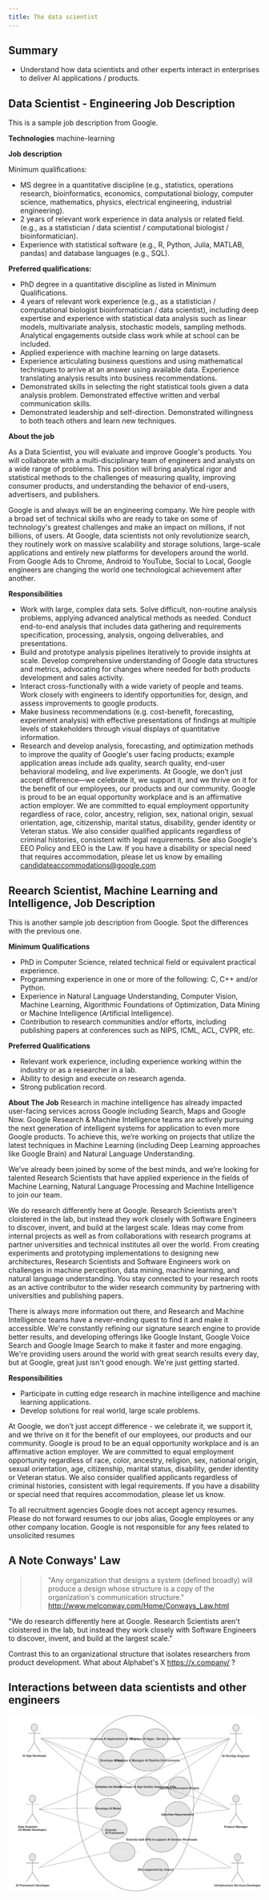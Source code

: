 ```yaml
---
title: The data scientist
---
```

## Summary
  
* Understand how data scientists and other experts interact in enterprises to deliver AI applications / products. 

## Data Scientist - Engineering Job Description
This is a sample job description from Google. 

**Technologies**
machine-learning

**Job description**

Minimum qualifications:

* MS degree in a quantitative discipline (e.g., statistics, operations research, bioinformatics, economics, computational biology, computer science, mathematics, physics, electrical engineering, industrial engineering).
* 2 years of relevant work experience in data analysis or related field. (e.g., as a statistician / data scientist / computational biologist / bioinformatician).
* Experience with statistical software (e.g., R, Python, Julia, MATLAB, pandas) and database languages (e.g., SQL).

**Preferred qualifications:**

* PhD degree in a quantitative discipline as listed in Minimum Qualifications.
* 4 years of relevant work experience (e.g., as a statistician / computational biologist bioinformatician / data scientist), including deep expertise and experience with statistical data analysis such as linear models, multivariate analysis, stochastic models, sampling methods. Analytical engagements outside class work while at school can be included.
* Applied experience with machine learning on large datasets.
* Experience articulating business questions and using mathematical techniques to arrive at an answer using available data. Experience translating analysis results into business recommendations.
* Demonstrated skills in selecting the right statistical tools given a data analysis problem. Demonstrated effective written and verbal communication skills.
* Demonstrated leadership and self-direction. Demonstrated willingness to both teach others and learn new techniques.

**About the job**

As a Data Scientist, you will evaluate and improve Google's products. You will collaborate with a multi-disciplinary team of engineers and analysts on a wide range of problems. This position will bring analytical rigor and statistical methods to the challenges of measuring quality, improving consumer products, and understanding the behavior of end-users, advertisers, and publishers.

Google is and always will be an engineering company. We hire people with a broad set of technical skills who are ready to take on some of technology's greatest challenges and make an impact on millions, if not billions, of users. At Google, data scientists not only revolutionize search, they routinely work on massive scalability and storage solutions, large-scale applications and entirely new platforms for developers around the world. From Google Ads to Chrome, Android to YouTube, Social to Local, Google engineers are changing the world one technological achievement after another.

**Responsibilities**

* Work with large, complex data sets. Solve difficult, non-routine analysis problems, applying advanced analytical methods as needed. Conduct end-to-end analysis that includes data gathering and requirements specification, processing, analysis, ongoing deliverables, and presentations.
* Build and prototype analysis pipelines iteratively to provide insights at scale. Develop comprehensive understanding of Google data structures and metrics, advocating for changes where needed for both products development and sales activity.
* Interact cross-functionally with a wide variety of people and teams. Work closely with engineers to identify opportunities for, design, and assess improvements to google products.
* Make business recommendations (e.g. cost-benefit, forecasting, experiment analysis) with effective presentations of findings at multiple levels of stakeholders through visual displays of quantitative information.
* Research and develop analysis, forecasting, and optimization methods to improve the quality of Google's user facing products; example application areas include ads quality, search quality, end-user behavioral modeling, and live experiments.
At Google, we don’t just accept difference—we celebrate it, we support it, and we thrive on it for the benefit of our employees, our products and our community. Google is proud to be an equal opportunity workplace and is an affirmative action employer. We are committed to equal employment opportunity regardless of race, color, ancestry, religion, sex, national origin, sexual orientation, age, citizenship, marital status, disability, gender identity or Veteran status. We also consider qualified applicants regardless of criminal histories, consistent with legal requirements. See also Google's EEO Policy and EEO is the Law. If you have a disability or special need that requires accommodation, please let us know by emailing candidateaccommodations@google.com

## Reearch Scientist, Machine Learning and Intelligence,  Job Description

This is another sample job description from Google. Spot the differences with the previous one. 

**Minimum Qualifications**

* PhD in Computer Science, related technical field or equivalent practical experience.
* Programming experience in one or more of the following: C, C++ and/or Python.
* Experience in Natural Language Understanding, Computer Vision, Machine Learning, Algorithmic Foundations of Optimization, Data Mining or Machine Intelligence (Artificial Intelligence).
* Contribution to research communities and/or efforts, including publishing papers at conferences such as NIPS, ICML, ACL, CVPR, etc.

**Preferred Qualifications**
* Relevant work experience, including experience working within the industry or as a researcher in a lab.
* Ability to design and execute on research agenda.
* Strong publication record.

**About The Job**
Research in machine intelligence has already impacted user-facing services across Google including Search, Maps and Google Now. Google Research & Machine Intelligence teams are actively pursuing the next generation of intelligent systems for application to even more Google products. To achieve this, we’re working on projects that utilize the latest techniques in Machine Learning (including Deep Learning approaches like Google Brain) and Natural Language Understanding.

We’ve already been joined by some of the best minds, and we’re looking for talented Research Scientists that have applied experience in the fields of Machine Learning, Natural Language Processing and Machine Intelligence to join our team.

We do research differently here at Google. Research Scientists aren't cloistered in the lab, but instead they work closely with Software Engineers to discover, invent, and build at the largest scale. Ideas may come from internal projects as well as from collaborations with research programs at partner universities and technical institutes all over the world. From creating experiments and prototyping implementations to designing new architectures, Research Scientists and Software Engineers work on challenges in machine perception, data mining, machine learning, and natural language understanding. You stay connected to your research roots as an active contributor to the wider research community by partnering with universities and publishing papers.

There is always more information out there, and Research and Machine Intelligence teams have a never-ending quest to find it and make it accessible. We're constantly refining our signature search engine to provide better results, and developing offerings like Google Instant, Google Voice Search and Google Image Search to make it faster and more engaging. We're providing users around the world with great search results every day, but at Google, great just isn't good enough. We're just getting started.

**Responsibilities**

* Participate in cutting edge research in machine intelligence and machine learning applications.
* Develop solutions for real world, large scale problems.

At Google, we don’t just accept difference - we celebrate it, we support it, and we thrive on it for the benefit of our employees, our products and our community. Google is proud to be an equal opportunity workplace and is an affirmative action employer. We are committed to equal employment opportunity regardless of race, color, ancestry, religion, sex, national origin, sexual orientation, age, citizenship, marital status, disability, gender identity or Veteran status. We also consider qualified applicants regardless of criminal histories, consistent with legal requirements. If you have a disability or special need that requires accommodation, please let us know.

To all recruitment agencies Google does not accept agency resumes. Please do not forward resumes to our jobs alias, Google employees or any other company location. Google is not responsible for any fees related to unsolicited resumes

## A Note Conways' Law
>>"Any organization that designs a system (defined broadly) will produce a design whose structure is a copy of the organization's communication structure." http://www.melconway.com/Home/Conways_Law.html

"We do research differently here at Google. Research Scientists aren't cloistered in the lab, but instead they work closely with Software Engineers to discover, invent, and build at the largest scale."

Contrast this to an organizational structure that isolates researchers from product development.  What about Alphabet's X https://x.company/ ?

## Interactions between data scientists and other engineers

![Data scientists and other actors](images/acumos-actors.svg)